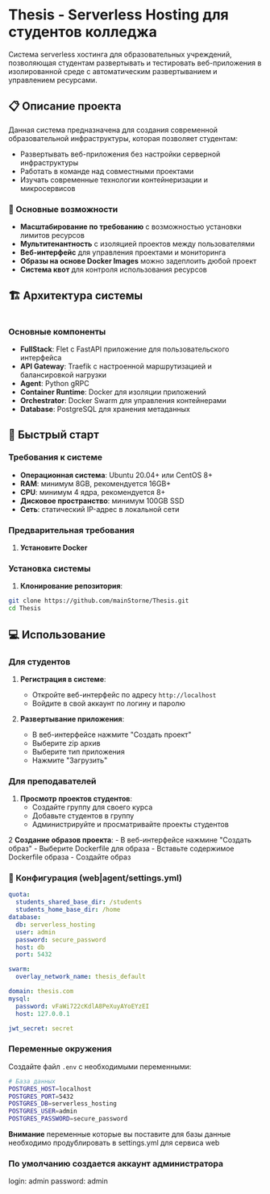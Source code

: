 # Thesis - Serverless Hosting для студентов колледжа

Система serverless хостинга для образовательных учреждений, позволяющая студентам развертывать и тестировать веб-приложения в изолированной среде с автоматическим развертыванием и управлением ресурсами.

## 📋 Описание проекта

Данная система предназначена для создания современной образовательной инфраструктуры, которая позволяет студентам:

- Развертывать веб-приложения без настройки серверной инфраструктуры
- Работать в команде над совместными проектами
- Изучать современные технологии контейнеризации и микросервисов

### 🎯 Основные возможности

- **Масштабирование по требованию** с возможностью установки лимитов ресурсов
- **Мультитенантность** с изоляцией проектов между пользователями
- **Веб-интерфейс** для управления проектами и мониторинга
- **Образы на основе Docker Images** можно задеплоить дюбой проект
- **Система квот** для контроля использования ресурсов

## 🏗️ Архитектура системы

```

```

### Основные компоненты

- **FullStack**: Flet с FastAPI приложение для пользовательского интерфейса
- **API Gateway**: Traefik с настроенной маршрутизацией и балансировкой нагрузки
- **Agent**: Python gRPC
- **Container Runtime**: Docker для изоляции приложений
- **Orchestrator**: Docker Swarm для управления контейнерами
- **Database**: PostgreSQL для хранения метаданных

## 🚀 Быстрый старт

### Требования к системе

- **Операционная система**: Ubuntu 20.04+ или CentOS 8+
- **RAM**: минимум 8GB, рекомендуется 16GB+
- **CPU**: минимум 4 ядра, рекомендуется 8+
- **Дисковое пространство**: минимум 100GB SSD
- **Сеть**: статический IP-адрес в локальной сети

### Предварительная требования

1. **Установите Docker**

### Установка системы

1. **Клонирование репозитория**:

```bash
git clone https://github.com/mainStorne/Thesis.git
cd Thesis
```

## 💻 Использование

### Для студентов

1. **Регистрация в системе**:
   - Откройте веб-интерфейс по адресу `http://localhost`
   - Войдите в свой аккаунт по логину и паролю

2. **Развертывание приложения**:
   - В веб-интерфейсе нажмите "Создать проект"
   - Выберите zip архив
   - Выберите тип приложения
   - Нажмите "Загрузить"

### Для преподавателей

1. **Просмотр проектов студентов**:
   - Создайте группу для своего курса
   - Добавьте студентов в группу
   - Администрируйте и просматривайте проекты студентов

2  **Создание образов проекта**:
    - В веб-интерфейсе нажмине "Создать образ"
    - Выберите Dockerfile для образа
    - Вставьте содержимое Dockerfile образа
    - Создайте образ

### 🔧 Конфигурация (web|agent/settings.yml)

```yaml
quota:
  students_shared_base_dir: /students
  students_home_base_dir: /home
database:
  db: serverless_hosting
  user: admin
  password: secure_password
  host: db
  port: 5432

swarm:
  overlay_network_name: thesis_default

domain: thesis.com
mysql:
  password: vFaWi722cKdlA8PeXuyAYoEYzEI
  host: 127.0.0.1

jwt_secret: secret
```

### Переменные окружения

Создайте файл `.env` с необходимыми переменными:

```bash
# База данных
POSTGRES_HOST=localhost
POSTGRES_PORT=5432
POSTGRES_DB=serverless_hosting
POSTGRES_USER=admin
POSTGRES_PASSWORD=secure_password
```

**Внимание** переменные которые вы поставите для базы данные необходимо продублировать в settings.yml для сервиса web

### По умолчанию создается аккаунт администратора

login: admin
password: admin
